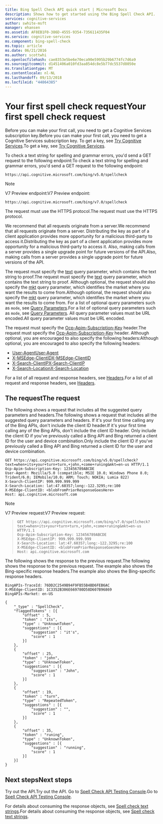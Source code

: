 ```yaml
---
title: Bing Spell Check API quick start | Microsoft Docs
description: Shows how to get started using the Bing Spell Check API.
services: cognitive-services
author: swhite-msft
manager: ehansen
ms.assetid: AF8EB1F0-386D-4555-9354-735611435F04
ms.service: cognitive-services
ms.component: bing-spell-check
ms.topic: article
ms.date: 06/21/2016
ms.author: scottwhi
ms.openlocfilehash: cae8353e5be6e70eca90e5995b29b6774fc7d6a9
ms.sourcegitcommit: d1451406a010fd3aa854dc8e5b77dc5537d8050e
ms.translationtype: MT
ms.contentlocale: nl-NL
ms.lasthandoff: 09/13/2018
ms.locfileid: "44864385"
---
```

# <a name="your-first-spell-check-request"></a><span data-ttu-id="53f05-103">Your first spell check request</span><span class="sxs-lookup"><span data-stu-id="53f05-103">Your first spell check request</span></span>

<span data-ttu-id="53f05-104">Before you can make your first call, you need to get a Cognitive Services subscription key.</span><span class="sxs-lookup"><span data-stu-id="53f05-104">Before you can make your first call, you need to get a Cognitive Services subscription key.</span></span> <span data-ttu-id="53f05-105">To get a key, see [Try Cognitive Services](https://azure.microsoft.com/try/cognitive-services/?api=spellcheck-api).</span><span class="sxs-lookup"><span data-stu-id="53f05-105">To get a key, see [Try Cognitive Services](https://azure.microsoft.com/try/cognitive-services/?api=spellcheck-api).</span></span>

<span data-ttu-id="53f05-106">To check a text string for spelling and grammar errors, you'd send a GET request to the following endpoint:</span><span class="sxs-lookup"><span data-stu-id="53f05-106">To check a text string for spelling and grammar errors, you'd send a GET request to the following endpoint:</span></span>  
  
```
https://api.cognitive.microsoft.com/bing/v5.0/spellcheck
```

> [!NOTE]
> <span data-ttu-id="53f05-107">V7 Preview endpoint:</span><span class="sxs-lookup"><span data-stu-id="53f05-107">V7 Preview endpoint:</span></span>
> 
> ```
> https://api.cognitive.microsoft.com/bing/v7.0/spellcheck
> ```  
  
<span data-ttu-id="53f05-108">The request must use the HTTPS protocol.</span><span class="sxs-lookup"><span data-stu-id="53f05-108">The request must use the HTTPS protocol.</span></span>

<span data-ttu-id="53f05-109">We recommend that all requests originate from a server.</span><span class="sxs-lookup"><span data-stu-id="53f05-109">We recommend that all requests originate from a server.</span></span> <span data-ttu-id="53f05-110">Distributing the key as part of a client application provides more opportunity for a malicious third-party to access it.</span><span class="sxs-lookup"><span data-stu-id="53f05-110">Distributing the key as part of a client application provides more opportunity for a malicious third-party to access it.</span></span> <span data-ttu-id="53f05-111">Also, making calls from a server provides a single upgrade point for future versions of the API.</span><span class="sxs-lookup"><span data-stu-id="53f05-111">Also, making calls from a server provides a single upgrade point for future versions of the API.</span></span>

<span data-ttu-id="53f05-112">The request must specify the [text](https://docs.microsoft.com/rest/api/cognitiveservices/bing-spell-check-api-v5-reference#text) query parameter, which contains the text string to proof.</span><span class="sxs-lookup"><span data-stu-id="53f05-112">The request must specify the [text](https://docs.microsoft.com/rest/api/cognitiveservices/bing-spell-check-api-v5-reference#text) query parameter, which contains the text string to proof.</span></span> <span data-ttu-id="53f05-113">Although optional, the request should also specify the [mkt](https://docs.microsoft.com/rest/api/cognitiveservices/bing-spell-check-api-v5-reference#mkt) query parameter, which identifies the market where you want the results to come from.</span><span class="sxs-lookup"><span data-stu-id="53f05-113">Although optional, the request should also specify the [mkt](https://docs.microsoft.com/rest/api/cognitiveservices/bing-spell-check-api-v5-reference#mkt) query parameter, which identifies the market where you want the results to come from.</span></span> <span data-ttu-id="53f05-114">For a list of optional query parameters such as `mode`, see [Query Parameters](https://docs.microsoft.com/rest/api/cognitiveservices/bing-spell-check-api-v5-reference#query-parameters).</span><span class="sxs-lookup"><span data-stu-id="53f05-114">For a list of optional query parameters such as `mode`, see [Query Parameters](https://docs.microsoft.com/rest/api/cognitiveservices/bing-spell-check-api-v5-reference#query-parameters).</span></span> <span data-ttu-id="53f05-115">All query parameter values must be URL encoded.</span><span class="sxs-lookup"><span data-stu-id="53f05-115">All query parameter values must be URL encoded.</span></span>  
  
<span data-ttu-id="53f05-116">The request must specify the [Ocp-Apim-Subscription-Key](https://docs.microsoft.com/rest/api/cognitiveservices/bing-spell-check-api-v5-reference#subscriptionkey) header.</span><span class="sxs-lookup"><span data-stu-id="53f05-116">The request must specify the [Ocp-Apim-Subscription-Key](https://docs.microsoft.com/rest/api/cognitiveservices/bing-spell-check-api-v5-reference#subscriptionkey) header.</span></span> <span data-ttu-id="53f05-117">Although optional, you are encouraged to also specify the following headers:</span><span class="sxs-lookup"><span data-stu-id="53f05-117">Although optional, you are encouraged to also specify the following headers:</span></span>  
  
-   [<span data-ttu-id="53f05-118">User-Agent</span><span class="sxs-lookup"><span data-stu-id="53f05-118">User-Agent</span></span>](https://docs.microsoft.com/rest/api/cognitiveservices/bing-spell-check-api-v5-reference#useragent)  
-   [<span data-ttu-id="53f05-119">X-MSEdge-ClientID</span><span class="sxs-lookup"><span data-stu-id="53f05-119">X-MSEdge-ClientID</span></span>](https://docs.microsoft.com/rest/api/cognitiveservices/bing-spell-check-api-v5-reference#clientid)  
-   [<span data-ttu-id="53f05-120">X-Search-ClientIP</span><span class="sxs-lookup"><span data-stu-id="53f05-120">X-Search-ClientIP</span></span>](https://docs.microsoft.com/rest/api/cognitiveservices/bing-spell-check-api-v5-reference#clientip)  
-   [<span data-ttu-id="53f05-121">X-Search-Location</span><span class="sxs-lookup"><span data-stu-id="53f05-121">X-Search-Location</span></span>](https://docs.microsoft.com/rest/api/cognitiveservices/bing-spell-check-api-v5-reference#location)  

<span data-ttu-id="53f05-122">For a list of all request and response headers, see [Headers](https://docs.microsoft.com/rest/api/cognitiveservices/bing-spell-check-api-v5-reference#headers).</span><span class="sxs-lookup"><span data-stu-id="53f05-122">For a list of all request and response headers, see [Headers](https://docs.microsoft.com/rest/api/cognitiveservices/bing-spell-check-api-v5-reference#headers).</span></span>

## <a name="the-request"></a><span data-ttu-id="53f05-123">The request</span><span class="sxs-lookup"><span data-stu-id="53f05-123">The request</span></span>

<span data-ttu-id="53f05-124">The following shows a request that includes all the suggested query parameters and headers.</span><span class="sxs-lookup"><span data-stu-id="53f05-124">The following shows a request that includes all the suggested query parameters and headers.</span></span> <span data-ttu-id="53f05-125">If it's your first time calling any of the Bing APIs, don't include the client ID header.</span><span class="sxs-lookup"><span data-stu-id="53f05-125">If it's your first time calling any of the Bing APIs, don't include the client ID header.</span></span> <span data-ttu-id="53f05-126">Only include the client ID if you've previously called a Bing API and Bing returned a client ID for the user and device combination.</span><span class="sxs-lookup"><span data-stu-id="53f05-126">Only include the client ID if you've previously called a Bing API and Bing returned a client ID for the user and device combination.</span></span> 
  
```  
GET https://api.cognitive.microsoft.com/bing/v5.0/spellcheck?text=when+its+your+turn+turn,+john,+come+runing&mkt=en-us HTTP/1.1  
Ocp-Apim-Subscription-Key: 123456789ABCDE  
User-Agent: Mozilla/5.0 (compatible; MSIE 10.0; Windows Phone 8.0; Trident/6.0; IEMobile/10.0; ARM; Touch; NOKIA; Lumia 822)  
X-Search-ClientIP: 999.999.999.999  
X-Search-Location: lat:47.60357;long:-122.3295;re:100  
X-MSEdge-ClientID: <blobFromPriorResponseGoesHere>  
Host: api.cognitive.microsoft.com  
```  

> [!NOTE]
> <span data-ttu-id="53f05-127">V7 Preview request:</span><span class="sxs-lookup"><span data-stu-id="53f05-127">V7 Preview request:</span></span>

> ```  
> GET https://api.cognitive.microsoft.com/bing/v7.0/spellcheck?text=when+its+your+turn+turn,+john,+come+runing&mkt=en-us HTTP/1.1
> Ocp-Apim-Subscription-Key: 123456789ABCDE  
> X-MSEdge-ClientIP: 999.999.999.999  
> X-Search-Location: lat:47.60357;long:-122.3295;re:100  
> X-MSEdge-ClientID: <blobFromPriorResponseGoesHere>  
> Host: api.cognitive.microsoft.com  
> ```  

<span data-ttu-id="53f05-128">The following shows the response to the previous request.</span><span class="sxs-lookup"><span data-stu-id="53f05-128">The following shows the response to the previous request.</span></span> <span data-ttu-id="53f05-129">The example also shows the Bing-specific response headers.</span><span class="sxs-lookup"><span data-stu-id="53f05-129">The example also shows the Bing-specific response headers.</span></span>

```
BingAPIs-TraceId: 76DD2C2549B94F9FB55B4BD6FEB6AC
X-MSEdge-ClientID: 1C3352B306E669780D58D607B96869
BingAPIs-Market: en-US

{  
    "_type" : "SpellCheck",  
    "flaggedTokens" : [{  
        "offset" : 5,  
        "token" : "its",  
        "type" : "UnknownToken",  
        "suggestions" : [{  
            "suggestion" : "it's",  
            "score" : 1  
        }]  
    },  
    {  
        "offset" : 25,  
        "token" : "john",  
        "type" : "UnknownToken",  
        "suggestions" : [{  
            "suggestion" : "John",  
            "score" : 1  
        }]  
    },  
    {  
        "offset" : 19,  
        "token" : "turn",  
        "type" : "RepeatedToken",  
        "suggestions" : [{  
            "suggestion" : "",  
            "score" : 1  
        }]  
    },  
    {  
        "offset" : 35,  
        "token" : "runing",  
        "type" : "UnknownToken",  
        "suggestions" : [{  
            "suggestion" : "running",  
            "score" : 1  
        }]  
    }]  
}  
```  


## <a name="next-steps"></a><span data-ttu-id="53f05-130">Next steps</span><span class="sxs-lookup"><span data-stu-id="53f05-130">Next steps</span></span>

<span data-ttu-id="53f05-131">Try out the API.</span><span class="sxs-lookup"><span data-stu-id="53f05-131">Try out the API.</span></span> <span data-ttu-id="53f05-132">Go to [Spell Check API Testing Console](https://dev.cognitive.microsoft.com/docs/services/56e73033cf5ff80c2008c679/operations/57855119bca1df1c647bc358).</span><span class="sxs-lookup"><span data-stu-id="53f05-132">Go to [Spell Check API Testing Console](https://dev.cognitive.microsoft.com/docs/services/56e73033cf5ff80c2008c679/operations/57855119bca1df1c647bc358).</span></span> 

<span data-ttu-id="53f05-133">For details about consuming the response objects, see [Spell check text strings](./proof-text.md).</span><span class="sxs-lookup"><span data-stu-id="53f05-133">For details about consuming the response objects, see [Spell check text strings](./proof-text.md).</span></span>

